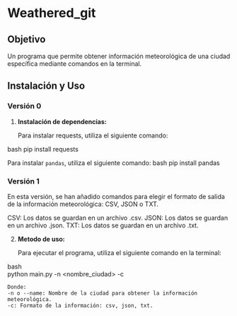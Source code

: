 # Weathered_git

## Objetivo

Un programa que permite obtener información meteorológica de una ciudad específica mediante comandos en la terminal.

## Instalación y Uso

### Versión 0

1. **Instalación de dependencias:**

   Para instalar requests, utiliza el siguiente comando:
   
bash
   pip install requests

   Para instalar `pandas`, utiliza el siguiente comando:
bash
   pip install pandas

### Versión 1
En esta versión, se han añadido comandos para elegir el formato de salida de la información meteorológica: CSV, JSON o TXT.

CSV: Los datos se guardan en un archivo .csv.
JSON: Los datos se guardan en un archivo .json.
TXT: Los datos se guardan en un archivo .txt.

2. **Metodo de uso:**

    Para ejecutar el programa, utiliza el siguiente comando en la terminal:
   
bash    
    python main.py -n <nombre_ciudad> -c <formato>

    Donde:
    -n o --name: Nombre de la ciudad para obtener la información meteorológica.
    -c: Formato de la información: csv, json, txt.
